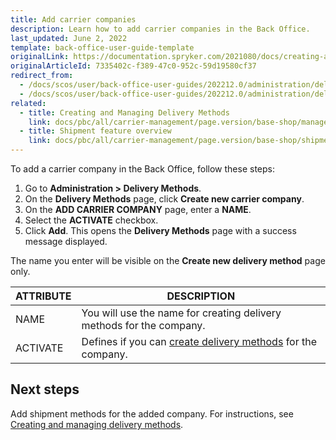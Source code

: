 ```yaml
---
title: Add carrier companies
description: Learn how to add carrier companies in the Back Office.
last_updated: June 2, 2022
template: back-office-user-guide-template
originalLink: https://documentation.spryker.com/2021080/docs/creating-a-carrier-company
originalArticleId: 7335402c-f389-47c0-952c-59d19580cf37
redirect_from:
  - /docs/scos/user/back-office-user-guides/202212.0/administration/delivery-methods/add-carrier-companies.html
  - /docs/scos/user/back-office-user-guides/202212.0/administration/delivery-methods/creating-carrier-companies.html
related:
  - title: Creating and Managing Delivery Methods
    link: docs/pbc/all/carrier-management/page.version/base-shop/manage-in-the-back-office/add-delivery-methods.html
  - title: Shipment feature overview
    link: docs/pbc/all/carrier-management/page.version/base-shop/shipment-feature-overview.html
---
```


To add a carrier company in the Back Office, follow these steps:

1. Go to **Administration&nbsp;<span aria-label="and then">></span> Delivery Methods**.
2. On the **Delivery Methods** page, click **Create new carrier company**.
3. On the **ADD CARRIER COMPANY** page, enter a **NAME**.
4. Select the **ACTIVATE** checkbox.
5. Click **Add**.
    This opens the **Delivery Methods** page with a success message displayed.

 The name you enter will be visible on the **Create new delivery method** page only.

| ATTRIBUTE |DESCRIPTION|
| --- | --- |
| NAME | You will use the name for creating delivery methods for the company. |
| ACTIVATE | Defines if you can [create delivery methods](/docs/scos/user/back-office-user-guides/{{site.version}}/administration/delivery-methods/creating-carrier-companies.html) for the company. |

## Next steps

Add shipment methods for the added company. For instructions, see [Creating and managing delivery methods](/docs/pbc/all/carrier-management/{{site.version}}/base-shop/manage-in-the-back-office/add-delivery-methods.html).
